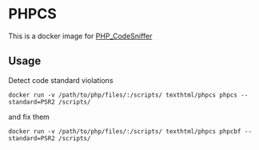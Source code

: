 # PHPCS

This is a docker image for [PHP_CodeSniffer](https://github.com/PHPCSStandards/PHP_CodeSniffer)

## Usage

Detect code standard violations

```
docker run -v /path/to/php/files/:/scripts/ texthtml/phpcs phpcs --standard=PSR2 /scripts/
```

and fix them

```
docker run -v /path/to/php/files/:/scripts/ texthtml/phpcs phpcbf --standard=PSR2 /scripts/
```

